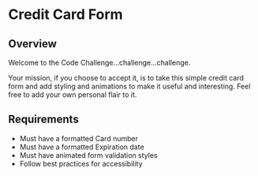 # Credit Card Form

## Overview

Welcome to the Code Challenge...challenge...challenge.

Your mission, if you choose to accept it, is to take this simple credit card form and add styling and animations to make it useful and interesting. Feel free to add your own personal flair to it.

## Requirements

- Must have a formatted Card number
- Must have a formatted Expiration date
- Must have animated form validation styles
- Follow best practices for accessibility